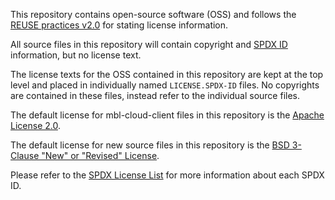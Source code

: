 This repository contains open-source software (OSS) and follows the
[REUSE practices v2.0][reuse-practices] for stating license information.
 
All source files in this repository will contain copyright and
[SPDX ID][spdx-id] information, but no license text.
 
The license texts for the OSS contained in this repository are kept
at the top level and placed in individually named `LICENSE.SPDX-ID`
files. No copyrights are contained in these files, instead refer to
the individual source files.

The default license for mbl-cloud-client files in this repository 
is the [Apache License 2.0][apache2-license].

The default license for new source files in this repository is the 
[BSD 3-Clause "New" or "Revised" License][bsd-3-clause-license].

Please refer to the [SPDX License List][spdx-licenses] for more
information about each SPDX ID. 
 
[reuse-practices]: https://reuse.software/practices/2.0
[spdx-licenses]: https://spdx.org/licenses
[spdx-id]: https://spdx.org/ids
[bsd-3-clause-license]: LICENSE.BSD-3-Clause
[apache2-license]: LICENSE.Apache-2.0



